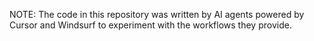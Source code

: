 NOTE: The code in this repository was written by AI agents powered by Cursor and Windsurf to experiment with the workflows they provide.
